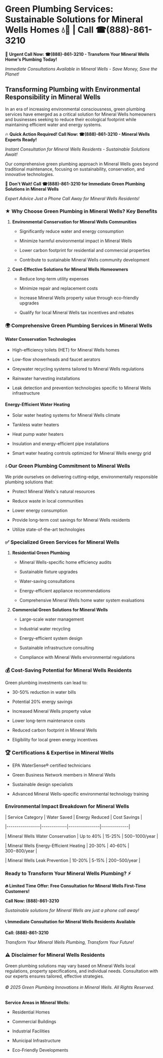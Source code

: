 # Green Plumbing Services: Sustainable Solutions for Mineral Wells Homes 💧🌿 | Call ☎(888)-861-3210

🚨 **Urgent Call Now: ☎(888)-861-3210 - Transform Your Mineral Wells Home's Plumbing Today!**
*Immediate Consultations Available in Mineral Wells - Save Money, Save the Planet!*

## Transforming Plumbing with Environmental Responsibility in Mineral Wells

In an era of increasing environmental consciousness, green plumbing services have emerged as a critical solution for Mineral Wells homeowners and businesses seeking to reduce their ecological footprint while maintaining efficient water and energy systems. 

🔥 **Quick Action Required! Call Now: ☎(888)-861-3210 - Mineral Wells Experts Ready!**
*Instant Consultation for Mineral Wells Residents - Sustainable Solutions Await!*

Our comprehensive green plumbing approach in Mineral Wells goes beyond traditional maintenance, focusing on sustainability, conservation, and innovative technologies.

🚨 **Don't Wait! Call ☎(888)-861-3210 for Immediate Green Plumbing Solutions in Mineral Wells**
*Expert Advice Just a Phone Call Away for Mineral Wells Residents!*

### ★ Why Choose Green Plumbing in Mineral Wells? Key Benefits

1. **Environmental Conservation for Mineral Wells Communities** 
   - Significantly reduce water and energy consumption
   - Minimize harmful environmental impact in Mineral Wells
   - Lower carbon footprint for residential and commercial properties
   - Contribute to sustainable Mineral Wells community development

2. **Cost-Effective Solutions for Mineral Wells Homeowners** 
   - Reduce long-term utility expenses
   - Minimize repair and replacement costs
   - Increase Mineral Wells property value through eco-friendly upgrades
   - Qualify for local Mineral Wells tax incentives and rebates

### 🌍 Comprehensive Green Plumbing Services in Mineral Wells

#### Water Conservation Technologies
- High-efficiency toilets (HET) for Mineral Wells homes
- Low-flow showerheads and faucet aerators
- Greywater recycling systems tailored to Mineral Wells regulations
- Rainwater harvesting installations
- Leak detection and prevention technologies specific to Mineral Wells infrastructure

#### Energy-Efficient Water Heating
- Solar water heating systems for Mineral Wells climate
- Tankless water heaters
- Heat pump water heaters
- Insulation and energy-efficient pipe installations
- Smart water heating controls optimized for Mineral Wells energy grid

### 💧 Our Green Plumbing Commitment to Mineral Wells

We pride ourselves on delivering cutting-edge, environmentally responsible plumbing solutions that:
- Protect Mineral Wells's natural resources
- Reduce waste in local communities
- Lower energy consumption
- Provide long-term cost savings for Mineral Wells residents
- Utilize state-of-the-art technologies

### ✅ Specialized Green Services for Mineral Wells

1. **Residential Green Plumbing**
   - Mineral Wells-specific home efficiency audits
   - Sustainable fixture upgrades
   - Water-saving consultations
   - Energy-efficient appliance recommendations
   - Comprehensive Mineral Wells home water system evaluations

2. **Commercial Green Solutions for Mineral Wells**
   - Large-scale water management
   - Industrial water recycling
   - Energy-efficient system design
   - Sustainable infrastructure consulting
   - Compliance with Mineral Wells environmental regulations

### 💰 Cost-Saving Potential for Mineral Wells Residents

Green plumbing investments can lead to:
- 30-50% reduction in water bills
- Potential 20% energy savings
- Increased Mineral Wells property value
- Lower long-term maintenance costs
- Reduced carbon footprint in Mineral Wells
- Eligibility for local green energy incentives

### 🏆 Certifications & Expertise in Mineral Wells

- EPA WaterSense® certified technicians
- Green Business Network members in Mineral Wells
- Sustainable design specialists
- Advanced Mineral Wells-specific environmental technology training

### Environmental Impact Breakdown for Mineral Wells

| Service Category | Water Saved | Energy Reduced | Cost Savings |
|-----------------|-------------|----------------|--------------|
| Mineral Wells Water Conservation | Up to 40% | 15-25% | $500-$1000/year |
| Mineral Wells Energy-Efficient Heating | 20-30% | 40-60% | $300-$800/year |
| Mineral Wells Leak Prevention | 10-20% | 5-15% | $200-$500/year |

### Ready to Transform Your Mineral Wells Plumbing? ⚡

**🔥 Limited Time Offer: Free Consultation for Mineral Wells First-Time Customers!**

**Call Now: (888)-861-3210**
*Sustainable solutions for Mineral Wells are just a phone call away!*

#### 📞 Immediate Consultation for Mineral Wells Residents Available

**Call: (888)-861-3210**
*Transform Your Mineral Wells Plumbing, Transform Your Future!*

### ⚠️ Disclaimer for Mineral Wells Residents

Green plumbing solutions may vary based on Mineral Wells local regulations, property specifications, and individual needs. Consultation with our experts ensures tailored, effective strategies.

###### © 2025 Green Plumbing Innovations in Mineral Wells. All Rights Reserved.

**Service Areas in Mineral Wells:** 
- Residential Homes
- Commercial Buildings
- Industrial Facilities
- Municipal Infrastructure
- Eco-Friendly Developments